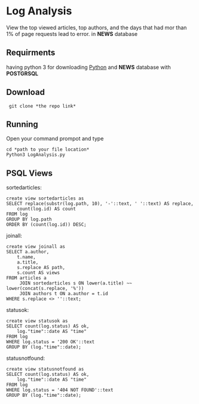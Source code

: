 # Log Analysis
View the top viewed articles, top authors, and the days that had mor than 1% of page requests lead to error. in **NEWS** database

## Requirments
having python 3 for downloading [Python](https://www.python.org/ftp/python/3.7.0/Python-3.7.0.tar.xz)
and **NEWS** database with **POSTGRSQL**
## Download
` git clone *the repo link*` 

## Running
Open your command prompot and type
```
cd *path to your file location*
Python3 LogAnalysis.py
```
## PSQL Views
sortedarticles:
```
create view sortedarticles as
SELECT replace(substr(log.path, 10), '-'::text, ' '::text) AS replace, 
    count(log.id) AS count
FROM log
GROUP BY log.path
ORDER BY (count(log.id)) DESC;
```
joinall:
```
create view joinall as
SELECT a.author,
    t.name,
    a.title,
    s.replace AS path,
    s.count AS views
FROM articles a
     JOIN sortedarticles s ON lower(a.title) ~~ lower(concat(s.replace, '%'))
     JOIN authors t ON a.author = t.id
WHERE s.replace <> ''::text;
```
statusok:
```
create view statusok as
SELECT count(log.status) AS ok,
    log."time"::date AS "time"
FROM log
WHERE log.status = '200 OK'::text
GROUP BY (log."time"::date);
```
statusnotfound:
```
create view statusnotfound as
SELECT count(log.status) AS ok,
    log."time"::date AS "time"
FROM log
WHERE log.status = '404 NOT FOUND'::text
GROUP BY (log."time"::date);

```
